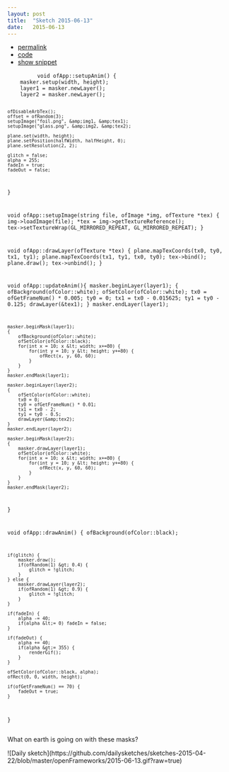 ```yaml
---
layout: post
title:  "Sketch 2015-06-13"
date:   2015-06-13
---
```

<div class="code">
    <ul>
		<li><a href="{% post_url 2015-06-13-sketch %}">permalink</a></li>
		<li><a href="https://github.com/dailysketches/dailySketches/tree/master/sketches/2015-06-13">code</a></li>
		<li><a href="#" class="snippet-button">show snippet</a></li>
	</ul>
    <pre class="snippet">
        <code class="cpp">void ofApp::setupAnim() {
    masker.setup(width, height);
    layer1 = masker.newLayer();
    layer2 = masker.newLayer();
    
    ofDisableArbTex();
    offset = ofRandom(3);
    setupImage("foil.png", &amp;img1, &amp;tex1);
    setupImage("glass.png", &amp;img2, &amp;tex2);

    plane.set(width, height);
    plane.setPosition(halfWidth, halfHeight, 0);
    plane.setResolution(2, 2);
    
    glitch = false;
    alpha = 255;
    fadeIn = true;
    fadeOut = false;
}

void ofApp::setupImage(string file, ofImage *img, ofTexture *tex) {
    img-&gt;loadImage(file);
    *tex = img-&gt;getTextureReference();
    tex-&gt;setTextureWrap(GL_MIRRORED_REPEAT, GL_MIRRORED_REPEAT);
}

void ofApp::drawLayer(ofTexture *tex) {
    plane.mapTexCoords(tx0, ty0, tx1, ty1);
    plane.mapTexCoords(tx1, ty1, tx0, ty0);
    tex-&gt;bind();
    plane.draw();
    tex-&gt;unbind();
}

void ofApp::updateAnim(){
    masker.beginLayer(layer1);
    {
        ofBackground(ofColor::white);
        ofSetColor(ofColor::white);
        tx0 = ofGetFrameNum() * 0.005;
        ty0 = 0;
        tx1 = tx0 - 0.015625;
        ty1 = ty0 - 0.125;
        drawLayer(&amp;tex1);
    }
    masker.endLayer(layer1);
    
    masker.beginMask(layer1);
    {
        ofBackground(ofColor::white);
        ofSetColor(ofColor::black);
        for(int x = 10; x &lt; width; x+=80) {
            for(int y = 10; y &lt; height; y+=80) {
                ofRect(x, y, 60, 60);
            }
        }
    }
    masker.endMask(layer1);

    masker.beginLayer(layer2);
    {
        ofSetColor(ofColor::white);
        tx0 = 0;
        ty0 = ofGetFrameNum() * 0.01;
        tx1 = tx0 - 2;
        ty1 = ty0 - 0.5;
        drawLayer(&amp;tex2);
    }
    masker.endLayer(layer2);
    
    masker.beginMask(layer2);
    {
        masker.drawLayer(layer1);
        ofSetColor(ofColor::white);
        for(int x = 10; x &lt; width; x+=80) {
            for(int y = 10; y &lt; height; y+=80) {
                ofRect(x, y, 60, 60);
            }
        }
    }
    masker.endMask(layer2);
}

void ofApp::drawAnim() {
    ofBackground(ofColor::black);
    
    if(glitch) {
        masker.draw();
        if(ofRandom(1) &gt; 0.4) {
            glitch = !glitch;
        }
    } else {
        masker.drawLayer(layer2);
        if(ofRandom(1) &gt; 0.9) {
            glitch = !glitch;
        }
    }
    
    if(fadeIn) {
        alpha -= 40;
        if(alpha &lt;= 0) fadeIn = false;
    }
    
    if(fadeOut) {
        alpha += 40;
        if(alpha &gt;= 355) {
            renderGif();
        }
    }
    
    ofSetColor(ofColor::black, alpha);
    ofRect(0, 0, width, height);
    
    if(ofGetFrameNum() == 70) {
        fadeOut = true;
    }
}</code>
    </pre>
</div>
<p class="description">What on earth is going on with these masks?</p>
![Daily sketch](https://github.com/dailysketches/sketches-2015-04-22/blob/master/openFrameworks/2015-06-13.gif?raw=true)
